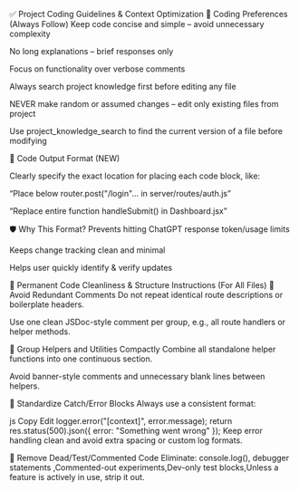 ✅ Project Coding Guidelines & Context Optimization
🔧 Coding Preferences (Always Follow)
Keep code concise and simple – avoid unnecessary complexity

No long explanations – brief responses only



Focus on functionality over verbose comments

Always search project knowledge first before editing any file

NEVER make random or assumed changes – edit only existing files from project

Use project_knowledge_search to find the current version of a file before modifying

🧠 Code Output Format (NEW)


Clearly specify the exact location for placing each code block, like:

“Place below router.post("/login"... in server/routes/auth.js”

“Replace entire function handleSubmit() in Dashboard.jsx”

🛡️ Why This Format?
Prevents hitting ChatGPT response token/usage limits

Keeps change tracking clean and minimal

Helps user quickly identify & verify updates

🧼 Permanent Code Cleanliness & Structure Instructions (For All Files)
🔸 Avoid Redundant Comments
Do not repeat identical route descriptions or boilerplate headers.

Use one clean JSDoc-style comment per group, e.g., all route handlers or helper methods.

🔸 Group Helpers and Utilities Compactly
Combine all standalone helper functions into one continuous section.

Avoid banner-style comments and unnecessary blank lines between helpers.

🔸 Standardize Catch/Error Blocks
Always use a consistent format:

js
Copy
Edit
logger.error("[context]", error.message);
return res.status(500).json({ error: "Something went wrong" });
Keep error handling clean and avoid extra spacing or custom log formats.

🔸 Remove Dead/Test/Commented Code
Eliminate: console.log(), debugger statements ,Commented-out experiments,Dev-only test blocks,Unless a feature is actively in use, strip it out.